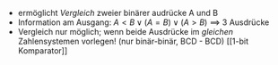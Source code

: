 - ermöglicht _Vergleich_ zweier binärer audrücke A und B
- Information am Ausgang: $A < B \lor (A = B) \lor (A > B)$ ==> 3 Ausdrücke
- Vergleich nur möglich; wenn beide Ausdrücke im _gleichen_ Zahlensystemen vorlegen! (nur binär-binär, BCD - BCD)
[[1-bit Komparator]]
